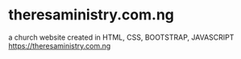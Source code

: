 # theresaministry.com.ng
a church website created in HTML, CSS, BOOTSTRAP, JAVASCRIPT
https://theresaministry.com.ng
